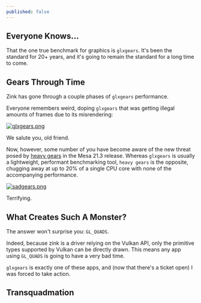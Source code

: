```yaml
---
published: false
---
```

## Everyone Knows...

That the one true benchmark for graphics is `glxgears`. It's been the standard for 20+ years, and it's going to remain the standard for a long time to come.

## Gears Through Time

Zink has gone through a couple phases of `glxgears` performance.

Everyone remembers weird, doping `glxgears` that was getting illegal amounts of frames due to its misrendering:

[![glxgears.png](https://gitlab.freedesktop.org/mesa/mesa/uploads/f32a4cae60c4dabb90400842f0940460/Screenshot_20200625_033438.png)](https://gitlab.freedesktop.org/mesa/mesa/uploads/f32a4cae60c4dabb90400842f0940460/Screenshot_20200625_033438.png)

We salute you, old friend. 

Now, however, some number of you have become aware of the new threat posed by [heavy gears](https://gitlab.freedesktop.org/mesa/mesa/-/issues/5249) in the Mesa 21.3 release. Whereas `glxgears` is usually a lightweight, performant benchmarking tool, `heavy gears` is the opposite, chugging away at up to 20% of a single CPU core with none of the accompanying performance.

[![sadgears.png]({{site.url}}/assets/sadgears.png)]({{site.url}}/assets/sadgears.png)

Terrifying.

## What Creates Such A Monster?
The answer won't surprise you: `GL_QUADS`.

Indeed, because zink is a driver relying on the Vulkan API, only the primitive types supported by Vulkan can be directly drawn. This means any app using `GL_QUADS` is going to have a very bad time.

`glxgears` is exactly one of these apps, and (now that there's a ticket open) I was forced to take action.

## Transquadmation
